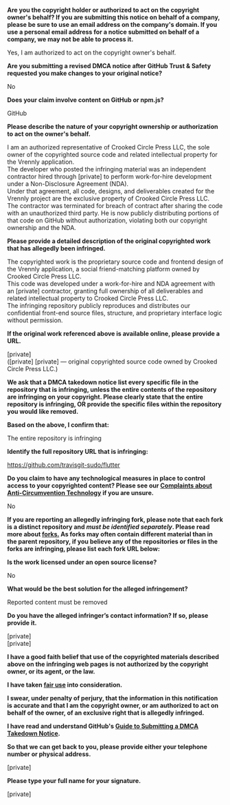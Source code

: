 **Are you the copyright holder or authorized to act on the copyright owner's behalf? If you are submitting this notice on behalf of a company, please be sure to use an email address on the company's domain. If you use a personal email address for a notice submitted on behalf of a company, we may not be able to process it.**

Yes, I am authorized to act on the copyright owner's behalf.

**Are you submitting a revised DMCA notice after GitHub Trust & Safety requested you make changes to your original notice?**

No

**Does your claim involve content on GitHub or npm.js?**

GitHub

**Please describe the nature of your copyright ownership or authorization to act on the owner's behalf.**

I am an authorized representative of Crooked Circle Press LLC, the sole owner of the copyrighted source code and related intellectual property for the Vrennly application.  
The developer who posted the infringing material was an independent contractor hired through [private] to perform work-for-hire development under a Non-Disclosure Agreement (NDA).  
Under that agreement, all code, designs, and deliverables created for the Vrennly project are the exclusive property of Crooked Circle Press LLC.  
The contractor was terminated for breach of contract after sharing the code with an unauthorized third party. He is now publicly distributing portions of that code on GitHub without authorization, violating both our copyright ownership and the NDA.

**Please provide a detailed description of the original copyrighted work that has allegedly been infringed.**

The copyrighted work is the proprietary source code and frontend design of the Vrennly application, a social friend-matching platform owned by Crooked Circle Press LLC.  
This code was developed under a work-for-hire and NDA agreement with an [private] contractor, granting full ownership of all deliverables and related intellectual property to Crooked Circle Press LLC.  
The infringing repository publicly reproduces and distributes our confidential front-end source files, structure, and proprietary interface logic without permission.

**If the original work referenced above is available online, please provide a URL.**

[private]  
([private] [private] — original copyrighted source code owned by Crooked Circle Press LLC.)

**We ask that a DMCA takedown notice list every specific file in the repository that is infringing, unless the entire contents of the repository are infringing on your copyright. Please clearly state that the entire repository is infringing, OR provide the specific files within the repository you would like removed.**

**Based on the above, I confirm that:**

The entire repository is infringing

**Identify the full repository URL that is infringing:**

https://github.com/travisgit-sudo/flutter

**Do you claim to have any technological measures in place to control access to your copyrighted content? Please see our <a href="https://docs.github.com/articles/guide-to-submitting-a-dmca-takedown-notice#complaints-about-anti-circumvention-technology">Complaints about Anti-Circumvention Technology</a> if you are unsure.**

No

**If you are reporting an allegedly infringing fork, please note that each fork is a distinct repository and <i>must be identified separately</i>. Please read more about <a href="https://docs.github.com/articles/dmca-takedown-policy#b-what-about-forks-or-whats-a-fork">forks.</a> As forks may often contain different material than in the parent repository, if you believe any of the repositories or files in the forks are infringing, please list each fork URL below:**

**Is the work licensed under an open source license?**

No

**What would be the best solution for the alleged infringement?**

Reported content must be removed

**Do you have the alleged infringer’s contact information? If so, please provide it.**

[private]  
[private]

**I have a good faith belief that use of the copyrighted materials described above on the infringing web pages is not authorized by the copyright owner, or its agent, or the law.**

**I have taken <a href="https://www.lumendatabase.org/topics/22">fair use</a> into consideration.**

**I swear, under penalty of perjury, that the information in this notification is accurate and that I am the copyright owner, or am authorized to act on behalf of the owner, of an exclusive right that is allegedly infringed.**

**I have read and understand GitHub's <a href="https://docs.github.com/articles/guide-to-submitting-a-dmca-takedown-notice/">Guide to Submitting a DMCA Takedown Notice</a>.**

**So that we can get back to you, please provide either your telephone number or physical address.**

[private]

**Please type your full name for your signature.**

[private]

